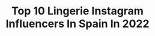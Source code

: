 ---
title: Top 10 Lingerie Instagram Influencers In Spain In 2022
description: >-
  Find top lingerie Instagram influencers in Spain in 2022. Most popular hashtags: #lingerie #halloween #ootd #model.
platform: Instagram
hits: 67
text_top: Identify the top-rated Instagram profiles on inBeat.
text_bottom: Our platform has 67 Instagram influencers like this in Spain for you to connect with.
profiles:
  - username: "slavasatana"
    fullname: >-
      Satana🦇
    bio: >-
      lingerie designer @blackcatlingerie . You are not an influencer, Charles Manson was! Misconduct 🧠
    location: "Spain"
    followers: 78819
    engagement: 383
    commentsToLikes: 0.012405
    id: ck5c1haawv6wb0i11tjklq2r9
    verified: false
    hashtags: "#dontrushchallenge, #vampirellacosplay, #uoonyou, #halloween"
  - username: "lolagfdez"
    fullname: >-
      Lola González🌪
    bio: >-
      Tenerife, Spain 🇪🇸📍 •Pharmacy student ULL👩🏽‍🔬 •Fitness •Model @talentmodelmgmt ▫️ @myproteines LOLAMP ▫️ @chicmeofficial LOLA10 ▫️ @zaful LOLA18
    location: "Spain"
    followers: 72533
    engagement: 1934
    commentsToLikes: 0.037675
    id: ckap7dg6wjles0i78t7t9aemk
    verified: false
    hashtags: "#ootd, #yoins, #lingerie, #chicmebabe"
  - username: "lour_homedes"
    fullname: >-
      Lourdes Homedes Ibáñez
    bio: >-
      🇪🇸SPANISH MODEL Home Madrid / From Zaragoza 🖥• Economist •Community manager •Web designer 🌈Founder of @mosscomunicacion
    location: "Spain"
    followers: 61063
    engagement: 294
    commentsToLikes: 0.045445
    id: ck5hoovdppydn0i11r3krg8ga
    verified: false
    hashtags: "#fitnessgirl, #modelosespan, #21buttons, #converse"
  - username: "irinapeal"
    fullname: >-
      I r i n a ☾
    bio: >-
      🇪🇸🇫🇷 📍Madrid
    location: "Spain"
    followers: 25660
    engagement: 129
    commentsToLikes: 0.133552
    id: ck6ubnmd5an0k0j71zmp71w9r
    verified: false
    hashtags: "#flatlay, #bag, #jewels, #autumn"
  - username: "f.estival"
    fullname: >-
      Rafa | Photographer
    bio: >-
      Madrid-Barreiro📍 @rendermoments @spotsontheroad @theartoftheskin Phase One interview:
    location: "Spain"
    followers: 55647
    engagement: 395
    commentsToLikes: 0.020149
    id: ck0tt5jns19490i19toemar9t
    verified: false
    hashtags: "#swimingclothes, #phaseone, #fieldshoot, #cutegirlsonly"
  - username: "raisie_ink"
    fullname: >-
      🌸Raisie 🌸
    bio: >-
      50% Soft🐻 50% bad ass🌸 • Seoul April 2022 📍 🇰🇷 •@suicidegirls official 🎀 • @charliez__angelz Squad • MUA/ 메이크업 아티스트 💄 Works & collabs DM/EMAIL💌
    location: "Spain"
    followers: 41393
    engagement: 779
    commentsToLikes: 0.017863
    id: ck5cbwpalgb190i111v3497qa
    verified: false
    hashtags: "#lovely, #inkedbabes, #suicidegirl, #tattooed"
  - username: "johannafatale"
    fullname: >-
      𝓙𝓸𝓱𝓪𝓷𝓷𝓪 𝓕𝓪𝓽𝓪𝓵𝓮 💋
    bio: >-
      👠Pin Up Model 🖤Fundadora de @pinuprebels_ 🔮Witch ♀️Feminista 💎Mi tienda: @bettiebangstore 📍Argentina en España.
    location: "Spain"
    followers: 7138
    engagement: 741
    commentsToLikes: 0.035948
    id: ckaos8htsqkxx0i78gygk7mow
    verified: false
    hashtags: "#pinupclub, #modernpinup, #horror, #makeup"
  - username: "silascalleshablasen"
    fullname: >-
      
    bio: >-
      Alexandra #Socialmediamanager #Contentcreator #Photographer @sch_lifestylephoto #Makeupartist 💌 silascalleshablasen@gmail.com
    location: "Spain"
    followers: 31398
    engagement: 154
    commentsToLikes: 0.037653
    id: ck5qe08nyy3js0i11q35qmp4c
    verified: false
    hashtags: "#style, #lingerie, #lookdeldia, #lapalmaislabonita"
  - username: "suicidepixee"
    fullname: >-
      Salty B*tch Of Astora 🌞
    bio: >-
      ⛓ Heaven knows we belong way down below ⛓ 📍Bilbao ❣️Cosplay acc: @pixeestixx_
    location: "Spain"
    followers: 8822
    engagement: 610
    commentsToLikes: 0.028811
    id: ck8t2cnkgyz7g0j78y5l6cay8
    verified: false
    hashtags: "#kittycatkatacosplay, #assassinationclassroom, #girl, #cosplaylover"
  - username: "luz_del_fierro"
    fullname: >-
      Luz del Fierro
    bio: >-
      Modelo de fotografía y dibujo, natural y sin tatuajes. Actriz. Contrataciones: luzdelfierro@outlook.es REMUNERADO No TFCD Nude: @luz_nudeart
    location: "Spain"
    followers: 12612
    engagement: 178
    commentsToLikes: 0.054887
    id: ck5zz8dm0b9vi0i14w5qlevs3
    verified: false
    hashtags: "#femme, #fantasy, #makeup, #pinuphair"
---